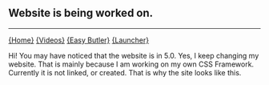 ## Website is being worked on.
----
[{Home}](/) [{Videos}](/videos/) [{Easy Butler}](/easy-butler/) [{Launcher}](/launcher/)

Hi! You may have noticed that the website is in 5.0. Yes, I keep changing my website. That is mainly because I am working on my own CSS Framework. Currently it is not linked, or created. That is why the site looks like this.
